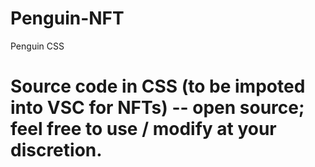 # Penguin-NFT
Penguin CSS

# Source code in CSS (to be impoted into VSC for NFTs) -- open source; feel free to use / modify at your discretion.
